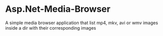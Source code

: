 # Asp.Net-Media-Browser
A simple media browser application that list mp4, mkv, avi or wmv images inside a dir with their corresponding images
